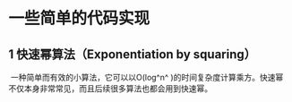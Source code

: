 # 一些简单的代码实现

## 1  快速幂算法（Exponentiation by squaring）

​	一种简单而有效的小算法，它可以以O(log^n^ )的时间复杂度计算乘方。快速幂不仅本身非常常见，而且后续很多算法也都会用到快速幂。

